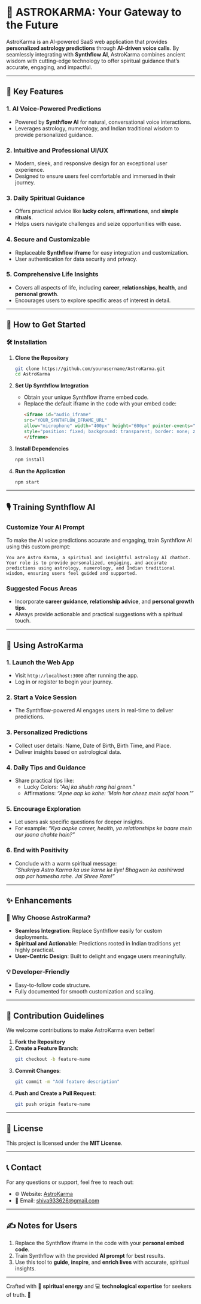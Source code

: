# 🌌 ASTROKARMA: **Your Gateway to the Future**  

AstroKarma is an AI-powered SaaS web application that provides **personalized astrology predictions** through **AI-driven voice calls**. By seamlessly integrating with **Synthflow AI**, AstroKarma combines ancient wisdom with cutting-edge technology to offer spiritual guidance that’s accurate, engaging, and impactful.

---

## 🌟 Key Features  

### 1. **AI Voice-Powered Predictions**  
   - Powered by **Synthflow AI** for natural, conversational voice interactions.  
   - Leverages astrology, numerology, and Indian traditional wisdom to provide personalized guidance.  

### 2. **Intuitive and Professional UI/UX**  
   - Modern, sleek, and responsive design for an exceptional user experience.  
   - Designed to ensure users feel comfortable and immersed in their journey.  

### 3. **Daily Spiritual Guidance**  
   - Offers practical advice like **lucky colors**, **affirmations**, and **simple rituals**.  
   - Helps users navigate challenges and seize opportunities with ease.  

### 4. **Secure and Customizable**  
   - Replaceable **Synthflow iframe** for easy integration and customization.  
   - User authentication for data security and privacy.  

### 5. **Comprehensive Life Insights**  
   - Covers all aspects of life, including **career**, **relationships**, **health**, and **personal growth**.  
   - Encourages users to explore specific areas of interest in detail.  

---

## 🚀 How to Get Started  

### 🛠️ Installation  

1. **Clone the Repository**  
   ```bash  
   git clone https://github.com/yourusername/AstroKarma.git  
   cd AstroKarma  
   ```  

2. **Set Up Synthflow Integration**  
   - Obtain your unique Synthflow iframe embed code.  
   - Replace the default iframe in the code with your embed code:  
     ```html  
     <iframe id="audio_iframe"  
     src="YOUR_SYNTHFLOW_IFRAME_URL"  
     allow="microphone" width="400px" height="600px" pointer-events="none" scrolling="no"  
     style="position: fixed; background: transparent; border: none; z-index: 999">  
     </iframe>  
     ```  

3. **Install Dependencies**  
   ```bash  
   npm install  
   ```  

4. **Run the Application**  
   ```bash  
   npm start  
   ```  

---

## 🎙️ Training Synthflow AI  

### **Customize Your AI Prompt**  
To make the AI voice predictions accurate and engaging, train Synthflow AI using this custom prompt:  
```  
You are Astro Karma, a spiritual and insightful astrology AI chatbot. Your role is to provide personalized, engaging, and accurate predictions using astrology, numerology, and Indian traditional wisdom, ensuring users feel guided and supported.  
```  

### **Suggested Focus Areas**  
- Incorporate **career guidance**, **relationship advice**, and **personal growth tips**.  
- Always provide actionable and practical suggestions with a spiritual touch.  

---

## 🌌 Using AstroKarma  

### 1. **Launch the Web App**  
   - Visit `http://localhost:3000` after running the app.  
   - Log in or register to begin your journey.  

### 2. **Start a Voice Session**  
   - The Synthflow-powered AI engages users in real-time to deliver predictions.  

### 3. **Personalized Predictions**  
   - Collect user details: Name, Date of Birth, Birth Time, and Place.  
   - Deliver insights based on astrological data.  

### 4. **Daily Tips and Guidance**  
   - Share practical tips like:  
     - Lucky Colors: *“Aaj ka shubh rang hai green.”*  
     - Affirmations: *“Apne aap ko kahe: ‘Main har cheez mein safal hoon.’”*  

### 5. **Encourage Exploration**  
   - Let users ask specific questions for deeper insights.  
   - For example: *“Kya aapke career, health, ya relationships ke baare mein aur jaana chahte hain?”*  

### 6. **End with Positivity**  
   - Conclude with a warm spiritual message:  
     *“Shukriya Astro Karma ka use karne ke liye! Bhagwan ka aashirwad aap par hamesha rahe. Jai Shree Ram!”*  

---

## ✨ Enhancements  

### 🔮 **Why Choose AstroKarma?**  
   - **Seamless Integration**: Replace Synthflow easily for custom deployments.  
   - **Spiritual and Actionable**: Predictions rooted in Indian traditions yet highly practical.  
   - **User-Centric Design**: Built to delight and engage users meaningfully.  

### 💡 **Developer-Friendly**  
   - Easy-to-follow code structure.  
   - Fully documented for smooth customization and scaling.  

---

## 📜 Contribution Guidelines  

We welcome contributions to make AstroKarma even better!  

1. **Fork the Repository**  
2. **Create a Feature Branch**:  
   ```bash  
   git checkout -b feature-name  
   ```  
3. **Commit Changes**:  
   ```bash  
   git commit -m "Add feature description"  
   ```  
4. **Push and Create a Pull Request**:  
   ```bash  
   git push origin feature-name  
   ```  

---

## 📖 License  

This project is licensed under the **MIT License**.  

---

## 📞 Contact  

For any questions or support, feel free to reach out:  
- 🌐 Website: [AstroKarma](https://astrokarma.netlify.app)  
- 📧 Email: shiva933626@gmail.com  

---

## ✍️ Notes for Users  

1. Replace the Synthflow iframe in the code with your **personal embed code**.  
2. Train Synthflow with the provided **AI prompt** for best results.  
3. Use this tool to **guide**, **inspire**, and **enrich lives** with accurate, spiritual insights.  

---

Crafted with 🪷 **spiritual energy** and 💻 **technological expertise** for seekers of truth. 🌟  
